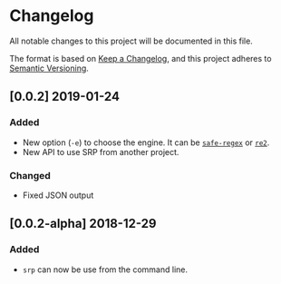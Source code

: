 # Changelog

All notable changes to this project will be documented in this file.

The format is based on [Keep a Changelog](https://keepachangelog.com/en/1.0.0/),
and this project adheres to [Semantic Versioning](https://semver.org/spec/v2.0.0.html).


## [0.0.2] 2019-01-24
### Added
* New option (`-e`) to choose the engine. It can be [`safe-regex`](https://www.npmjs.com/package/safe-regex) or [`re2`](https://github.com/uhop/node-re2).
* New API to use SRP from another project.

### Changed
* Fixed JSON output


## [0.0.2-alpha] 2018-12-29
### Added
* `srp` can now be use from the command line.
